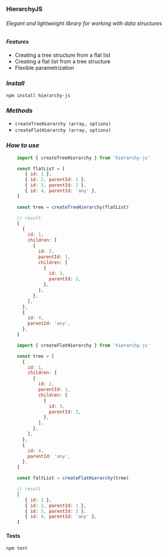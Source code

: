 ### HierarchyJS

###### _Elegant and lightweight library for working with data structures_

#### _Features_

* Creating a tree structure from a flat list
* Creating a flat list from a tree structure
* Flexible parametrization

### _Install_

```apacheconfig
npm install hierarchy-js
```

### _Methods_
* `createTreeHierarchy (array, options)`
* `createFlatHierarchy (array, options)`


### _How to use_

```javascript
    import { createTreeHierarchy } from 'hierarchy-js'

    const flatList = [
       { id: 1 },
       { id: 2, parentId: 1 },
       { id: 3, parentId: 2 },
       { id: 4, parentId: 'any' },
    ]

    const tree = createTreeHierarchy(flatList)

    // result
    [
      {
        id: 1,
        children: [
          {
            id: 2,
            parentId: 1,
            children: [
              {
                id: 3,
                parentId: 2,
              },
            ],
          },
        ],
      },
      {
        id: 4,
        parentId: 'any',
      },
    ]
```

```javascript
    import { createFlatHierarchy } from 'hierarchy-js'

    const tree = [
      {
        id: 1,
        children: [
          {
            id: 2,
            parentId: 1,
            children: [
              {
                id: 3,
                parentId: 2,
              },
            ],
          },
        ],
      },
      {
        id: 4,
        parentId: 'any',
      },
    ]

    const faltList = createFlatHierarchy(tree)

    // result
    [
       { id: 1 },
       { id: 2, parentId: 1 },
       { id: 3, parentId: 2 },
       { id: 4, parentId: 'any' },
    ]
```

#### Tests
```apacheconfig
npm test
```
